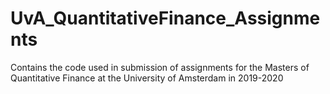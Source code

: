 # UvA_QuantitativeFinance_Assignments
Contains the code used in submission of assignments for the Masters of Quantitative Finance at the University of Amsterdam in 2019-2020
